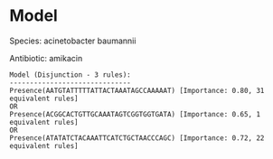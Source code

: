 
# Model

Species: acinetobacter baumannii

Antibiotic: amikacin

```
Model (Disjunction - 3 rules):
------------------------------
Presence(AATGTATTTTTATTACTAAATAGCCAAAAAT) [Importance: 0.80, 31 equivalent rules]
OR
Presence(ACGGCACTGTTGCAAATAGTCGGTGGTGATA) [Importance: 0.65, 1 equivalent rules]
OR
Presence(ATATATCTACAAATTCATCTGCTAACCCAGC) [Importance: 0.72, 22 equivalent rules]

```

